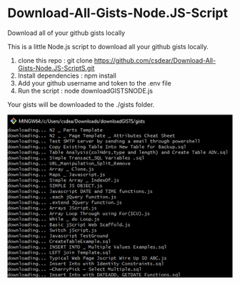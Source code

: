 # Download-All-Gists-Node.JS-Script
Download all of your github gists locally

This is a little Node.js script to download all your github gists locally.
1. clone this repo : git clone https://github.com/csdear/Download-All-Gists-Node.JS-ScriptS.git  
2. Install dependencies : npm install
3. Add your github username and token to the .env file
4. Run the script : node downloadGISTSNODE.js

Your gists will be downloaded to the ./gists folder.

![example script run](eg.jpg)

